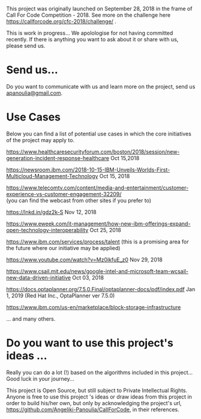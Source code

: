 
This project was originally launched on September 28, 2018 in the frame of Call For Code Competition - 2018.
See more on the challenge here https://callforcode.org/cfc-2018/challenge/ .

This is work in progress... We apolologise for not having committed recently. If there is anything you want to
ask about it or share with us, please send us.




# Send us...
 
   Do you want to communicate with us and learn more on the project, send us apanoulia@gmail.com.




# Use Cases   

  Below you can find a list of potential use cases in which the core initiatives of the project may apply to.
 
  https://www.healthcaresecurityforum.com/boston/2018/session/new-generation-incident-response-healthcare
   Oct 15,2018
   
  https://newsroom.ibm.com/2018-10-15-IBM-Unveils-Worlds-First-Multicloud-Management-Technology
   Oct 15, 2018
   
  https://www.telecomtv.com/content/media-and-entertainment/customer-experience-vs-customer-engagement-32209/  
   (you can find the webcast from other sites if you prefer to)
   
  https://lnkd.in/gdz2k-S
   Nov 12, 2018
   
  https://www.eweek.com/it-management/how-new-ibm-offerings-expand-open-technology-interoperability
   Oct 25, 2018
   
  https://www.ibm.com/services/process/talent
   (this is a promising area for the future where our initiative may be applied)
   
  https://www.youtube.com/watch?v=Mz0ikfuE_z0
   Nov 29, 2018
   
  https://www.csail.mit.edu/news/google-intel-and-microsoft-team-wcsail-new-data-driven-initiative
   Oct 03, 2018
   
  https://docs.optaplanner.org/7.5.0.Final/optaplanner-docs/pdf/index.pdf
   Jan 1, 2019 (Red Hat Inc., OptaPlanner ver 7.5.0)
   
  https://www.ibm.com/us-en/marketplace/block-storage-infrastructure
  
  ... and many others.
  



# Do you want to use this project's ideas ...
   
  Really you can do a lot (!) based on the algorithms included in this project... Good luck in your journey...
     
  This project is Open Source, but still subject to Private Intellectual Rights.
  Anyone is free to use this project 's ideas or draw ideas from this project in order to build his/her own, but
  only by acknowledging the project's url, https://github.com/Angeliki-Panoulia/CallForCode, in their references.

  
    
  
